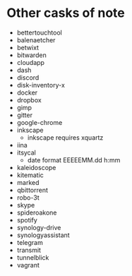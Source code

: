 # Other casks of note

- bettertouchtool
- balenaetcher
- betwixt
- bitwarden
- cloudapp
- dash
- discord
- disk-inventory-x
- docker
- dropbox
- gimp
- gitter
- google-chrome
- inkscape
    - inkscape requires xquartz
- iina
- itsycal
    - date format EEEEEMM.dd h:mm
- kaleidoscope
- kitematic
- marked
- qbittorrent
- robo-3t
- skype
- spideroakone
- spotify
- synology-drive
- synologyassistant
- telegram
- transmit
- tunnelblick
- vagrant
